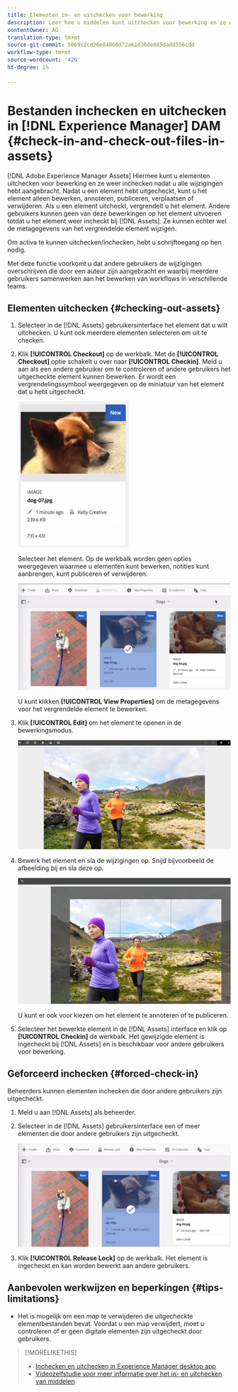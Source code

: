 ```yaml
---
title: Elementen in- en uitchecken voor bewerking
description: Leer hoe u middelen kunt uitchecken voor bewerking en ze weer kunt inchecken nadat de wijzigingen zijn voltooid.
contentOwner: AG
translation-type: tm+mt
source-git-commit: 5069c2cd26e84866d72a61d36de085dadd556cdd
workflow-type: tm+mt
source-wordcount: '426'
ht-degree: 1%

---
```



# Bestanden inchecken en uitchecken in [!DNL Experience Manager] DAM {#check-in-and-check-out-files-in-assets}

[!DNL Adobe Experience Manager Assets] Hiermee kunt u elementen uitchecken voor bewerking en ze weer inchecken nadat u alle wijzigingen hebt aangebracht. Nadat u een element hebt uitgecheckt, kunt u het element alleen bewerken, annoteren, publiceren, verplaatsen of verwijderen. Als u een element uitcheckt, vergrendelt u het element. Andere gebruikers kunnen geen van deze bewerkingen op het element uitvoeren totdat u het element weer incheckt bij [!DNL Assets]. Ze kunnen echter wel de metagegevens van het vergrendelde element wijzigen.

Om activa te kunnen uitchecken/inchecken, hebt u schrijftoegang op hen nodig.

Met deze functie voorkomt u dat andere gebruikers de wijzigingen overschrijven die door een auteur zijn aangebracht en waarbij meerdere gebruikers samenwerken aan het bewerken van workflows in verschillende teams.

## Elementen uitchecken {#checking-out-assets}

1. Selecteer in de [!DNL Assets] gebruikersinterface het element dat u wilt uitchecken. U kunt ook meerdere elementen selecteren om uit te checken.
1. Klik **[!UICONTROL Checkout]** op de werkbalk.
Met de **[!UICONTROL Checkout]** optie schakelt u over naar **[!UICONTROL Checkin]**.
Meld u aan als een andere gebruiker om te controleren of andere gebruikers het uitgecheckte element kunnen bewerken. Er wordt een vergrendelingssymbool weergegeven op de miniatuur van het element dat u hebt uitgecheckt.

   ![chlimage_1-471](assets/chlimage_1-471.png)

   Selecteer het element. Op de werkbalk worden geen opties weergegeven waarmee u elementen kunt bewerken, notities kunt aanbrengen, kunt publiceren of verwijderen.

   ![chlimage_1-472](assets/chlimage_1-472.png)

   U kunt klikken **[!UICONTROL View Properties]** om de metagegevens voor het vergrendelde element te bewerken.

1. Klik **[!UICONTROL Edit]** om het element te openen in de bewerkingsmodus.

   ![chlimage_1-473](assets/chlimage_1-473.png)

1. Bewerk het element en sla de wijzigingen op. Snijd bijvoorbeeld de afbeelding bij en sla deze op.

   ![chlimage_1-474](assets/chlimage_1-474.png)

   U kunt er ook voor kiezen om het element te annoteren of te publiceren.

1. Selecteer het bewerkte element in de [!DNL Assets] interface en klik op **[!UICONTROL Checkin]** de werkbalk. Het gewijzigde element is ingecheckt bij [!DNL Assets] en is beschikbaar voor andere gebruikers voor bewerking.

## Geforceerd inchecken {#forced-check-in}

Beheerders kunnen elementen inchecken die door andere gebruikers zijn uitgecheckt.

1. Meld u aan [!DNL Assets] als beheerder.
1. Selecteer in de [!DNL Assets] gebruikersinterface een of meer elementen die door andere gebruikers zijn uitgecheckt.

   ![chlimage_1-476](assets/chlimage_1-476.png)

1. Klik **[!UICONTROL Release Lock]** op de werkbalk. Het element is ingecheckt en kan worden bewerkt aan andere gebruikers.

## Aanbevolen werkwijzen en beperkingen {#tips-limitations}

* Het is mogelijk om een *map* te verwijderen die uitgecheckte elementbestanden bevat. Voordat u een map verwijdert, moet u controleren of er geen digitale elementen zijn uitgecheckt door gebruikers.

>[!MORELIKETHIS]
>
>* [Inchecken en uitchecken in Experience Manager desktop app](https://docs.adobe.com/content/help/en/experience-manager-desktop-app/using/using.html#how-app-works2)
>* [Videozelfstudie voor meer informatie over het in- en uitchecken van middelen](https://docs.adobe.com/content/help/en/experience-manager-learn/assets/collaboration/checkin-checkout-technical-video-understand.html)

